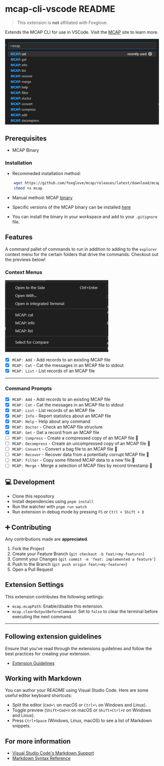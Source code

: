 # mcap-cli-vscode README

> This extension is **not** affiliated with Foxglove.

Extends the MCAP CLI for use in VSCode. Visit the [MCAP](https://mcap.dev/) site to learn more.

![command prompt](assets/images/command-prompt.png)

## Prerequisites
- MCAP Binary

### Installation
- Recommeded installation method:
```sh
    wget https://github.com/foxglove/mcap/releases/latest/download/mcap-linux-amd64 -O mcap
    chmod +x mcap
```
- Manual method: MCAP [binary](https://github.com/foxglove/mcap/releases/latest/download/mcap-linux-amd64)

- Specific versions of the MCAP binary can be installed [here](https://github.com/foxglove/mcap/releases)

- You can install the binary in your workspace and add to your `.gitignore` file.

## Features

A command pallet of commands to run in addition to adding to the `explorer` context menu for the certain folders that drive the commands. Checkout out the previews below!

### Context Menus

![context menu](assets/images/context-menu.png)
<!-- https://github.com/microsoft/vscode-extension-samples/issues/873 -->
- [x] `MCAP: Add` - Add records to an existing MCAP file
- [x] `MCAP: Cat` - Cat the messages in an MCAP file to stdout
- [x] `MCAP: List` - List records of an MCAP file
---
### Command Prompts
- [x] `MCAP: Add` - Add records to an existing MCAP file
- [x] `MCAP: Cat` - Cat the messages in an MCAP file to stdout
- [x] `MCAP: List` - List records of an MCAP file
- [x] `MCAP: Info` - Report statistics about an MCAP file
- [x] `MCAP: Help` - Help about any command
- [x] `MCAP: Doctor` - Check an MCAP file structure
- [x] `MCAP: Get` - Get a record from an MCAP file
- [ ] `MCAP: Compress` - Create a compressed copy of an MCAP file 🚧
- [ ] `MCAP: Decompress` - Create an uncompressed copy of an MCAP file 🚧
- [ ] `MCAP: Convert` - Convert a bag file to an MCAP file 🚧
- [ ] `MCAP: Recover` - Recover data from a potentially corrupt MCAP file 🚧
- [ ] `MCAP: Filter` - Copy some filtered MCAP data to a new file 🚧
- [ ] `MCAP: Merge` - Merge a selection of MCAP files by record timestamp 🚧

## 💻 Development

- Clone this repository
- Install dependencies using `pnpm install`
- Run the watcher with `pnpm run watch`
- Run extension in debug mode by pressing `F5` or `Ctrl + Shift + D`

## ➕ Contributing
Any contributions made are **appreciated**.

1. Fork the Project
2. Create your Feature Branch (`git checkout -b feat/<my-feature>`)
3. Commit your Changes (`git commit -m 'feat: implemented a feature'`)
4. Push to the Branch (`git push origin feat/<my-feature>`)
5. Open a Pull Request

## Extension Settings

This extension contributes the following settings:

* `mcap.mcapPath`: Enable/disable this extension.
* `mcap.clearOutputBeforeCommand`: Set to `false` to clear the terminal before executing the next command.

<!-- ## Known Issues

Calling out known issues can help limit users opening duplicate issues against your extension. -->

<!-- ## Release Notes

Users appreciate release notes as you update your extension.

### 1.0.0

Initial release of ...

### 1.0.1

Fixed issue #.

### 1.1.0

Added features X, Y, and Z. -->

---

## Following extension guidelines

Ensure that you've read through the extensions guidelines and follow the best practices for creating your extension.

* [Extension Guidelines](https://code.visualstudio.com/api/references/extension-guidelines)

## Working with Markdown

You can author your README using Visual Studio Code. Here are some useful editor keyboard shortcuts:

* Split the editor (`Cmd+\` on macOS or `Ctrl+\` on Windows and Linux).
* Toggle preview (`Shift+Cmd+V` on macOS or `Shift+Ctrl+V` on Windows and Linux).
* Press `Ctrl+Space` (Windows, Linux, macOS) to see a list of Markdown snippets.

## For more information

* [Visual Studio Code's Markdown Support](http://code.visualstudio.com/docs/languages/markdown)
* [Markdown Syntax Reference](https://help.github.com/articles/markdown-basics/)

